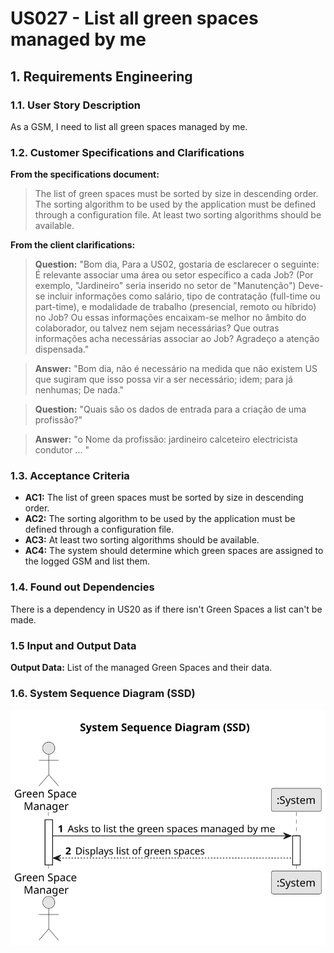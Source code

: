 # US027 - List all green spaces managed by me


## 1. Requirements Engineering

### 1.1. User Story Description

As a GSM, I need to list all green spaces managed by me.

### 1.2. Customer Specifications and Clarifications 

**From the specifications document:**

>	The list of green spaces must be sorted by size in descending order. The sorting algorithm to be used by the application
must be defined through a configuration file. At least two sorting
algorithms should be available.

**From the client clarifications:**

> **Question:**
> "Bom dia, Para a US02, gostaria de esclarecer o seguinte:
É relevante associar uma área ou setor específico a cada Job? (Por exemplo, "Jardineiro" seria inserido no setor de "Manutenção")
Deve-se incluir informações como salário, tipo de contratação (full-time ou part-time), e modalidade de trabalho (presencial, remoto ou híbrido) no Job? Ou essas informações encaixam-se melhor no âmbito do colaborador, ou talvez nem sejam necessárias?
Que outras informações acha necessárias associar ao Job?
Agradeço a atenção dispensada."


> **Answer:** 
"Bom dia,
 não é necessário na medida que não existem US que sugiram que isso possa vir a ser necessário;
 idem;
 para já nenhumas;
> De nada."

> **Question:** 
 "Quais são os dados de entrada para a criação de uma profissão?"

> **Answer:**
"o Nome da profissão:
jardineiro
calceteiro
electricista
condutor
...
"

### 1.3. Acceptance Criteria

* **AC1:** The list of green spaces must be sorted by size in descending order.
* **AC2:** The sorting algorithm to be used by the application must be defined through a configuration file.
* **AC3:** At least two sorting algorithms should be available.
* **AC4:** The system should determine which green spaces are assigned to the logged GSM and list them. 

### 1.4. Found out Dependencies

There is a dependency in US20 as if there isn't Green Spaces a list can't be made.

### 1.5 Input and Output Data

**Output Data:**
List of the managed Green Spaces and their data.

### 1.6. System Sequence Diagram (SSD)


![System Sequence Diagram - Alternative One](svg/us027-system-sequence-diagram-System_Sequence_Diagram__SSD_.svg)



